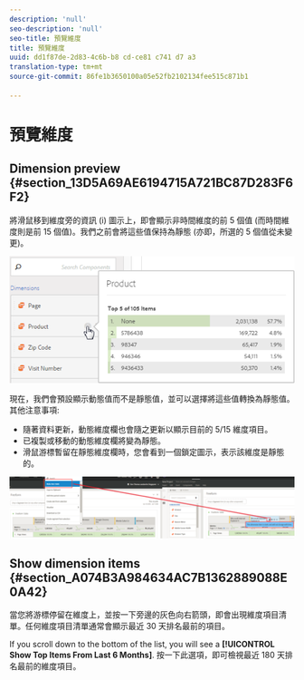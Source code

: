 ```yaml
---
description: 'null'
seo-description: 'null'
seo-title: 預覽維度
title: 預覽維度
uuid: dd1f87de-2d83-4c6b-b8 cd-ce81 c741 d7 a3
translation-type: tm+mt
source-git-commit: 86fe1b3650100a05e52fb2102134fee515c871b1

---
```



# 預覽維度

## Dimension preview {#section_13D5A69AE6194715A721BC87D283F6F2}

將滑鼠移到維度旁的資訊 (i) 圖示上，即會顯示非時間維度的前 5 個值 (而時間維度則是前 15 個值)。我們之前會將這些值保持為靜態 (亦即，所選的 5 個值從未變更)。

![](assets/dimension-preview.png)

現在，我們會預設顯示動態值而不是靜態值，並可以選擇將這些值轉換為靜態值。其他注意事項:

* 隨著資料更新，動態維度欄也會隨之更新以顯示目前的 5/15 維度項目。
* 已複製或移動的動態維度欄將變為靜態。
* 滑鼠游標暫留在靜態維度欄時，您會看到一個鎖定圖示，表示該維度是靜態的。

![](assets/dimension_static.png)

## Show dimension items {#section_A074B3A984634AC7B1362889088E0A42}

當您將游標停留在維度上，並按一下旁邊的灰色向右箭頭，即會出現維度項目清單。任何維度項目清單通常會顯示最近 30 天排名最前的項目。

If you scroll down to the bottom of the list, you will see a **[!UICONTROL Show Top Items From Last 6 Months]**. 按一下此選項，即可檢視最近 180 天排名最前的維度項目。

